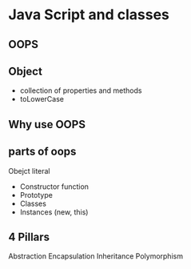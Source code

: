 # Java Script and classes

## OOPS 

## Object 
- collection of properties and methods
- toLowerCase

## Why use OOPS

## parts of oops
Obejct literal

- Constructor function
- Prototype
- Classes
- Instances (new, this)

## 4 Pillars
Abstraction
Encapsulation
Inheritance
Polymorphism

